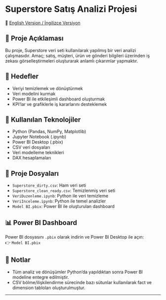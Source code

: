 # Superstore Satış Analizi Projesi

🔗 [English Version / İngilizce Versiyon](README.en.md)

## 📌 Proje Açıklaması
Bu proje, Superstore veri seti kullanılarak yapılmış bir veri analizi çalışmasıdır. Amaç; satış, müşteri, ürün ve gönderi bilgileri üzerinden iş zekası görselleştirmeleri oluşturarak anlamlı çıkarımlar yapmaktır.

## 🎯 Hedefler
- Veriyi temizlemek ve dönüştürmek
- Veri modelini kurmak
- Power BI ile etkileşimli dashboard oluşturmak
- KPI’lar ve grafiklerle iş kararlarını desteklemek

## 🧰 Kullanılan Teknolojiler
- Python (Pandas, NumPy, Matplotlib)
- Jupyter Notebook (.ipynb)
- Power BI Desktop (.pbix)
- CSV veri dosyaları
- Veri modelleme teknikleri
- DAX hesaplamaları

## 📂 Proje Dosyaları
- `Superstore_dirty.csv`: Ham veri seti
- `Superstore_clean_ready.csv`: Temizlenmiş veri seti
- `VeriDuzenleme.ipynb`: Python ile veri temizleme
- `VeriInceleme.ipynb`: Python ile temel analizler
- `Model BI.pbix`: Power BI ile oluşturulan dashboard

## 📊 Power BI Dashboard
Power BI dosyasını `.pbix` olarak indirin ve Power BI Desktop ile açın:  
👉 `Model BI.pbix`


## 📌 Notlar
- Tüm analiz ve dönüşümler Python’da yapıldıktan sonra Power BI modeline entegre edilmiştir.
- CSV bölme/ilişkilendirme sürecinde bazı sütunlar kullanılarak fact ve dimension tabloları oluşturulmuştur.

---
